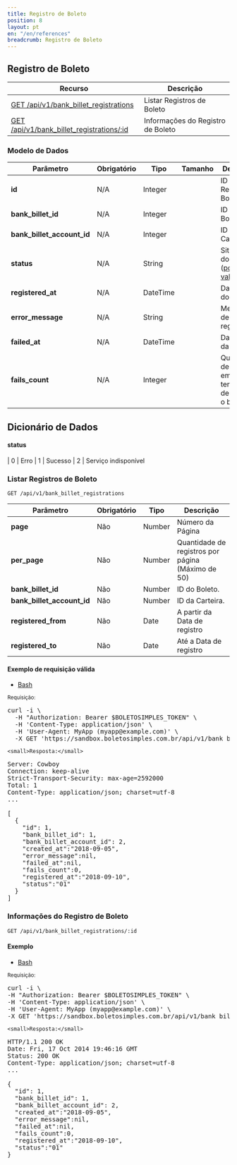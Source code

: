 ```yaml
---
title: Registro de Boleto
position: 8
layout: pt
en: "/en/references"
breadcrumb: Registro de Boleto
---
```


## Registro de Boleto

| Recurso                                                                                 | Descrição                                       |
| --------------------------------------------------------------------------------------- | ----------------------------------------------- |
| [GET /api/v1/bank_billet_registrations](#listar-registros-de-boleto)                    | Listar Registros de Boleto                      |
| [GET /api/v1/bank_billet_registrations/:id](#informações-do-registro-de-boleto)         | Informações do Registro de Boleto               |

### Modelo de Dados

| Parâmetro                  | Obrigatório | Tipo | Tamanho | Descrição
| -------------------------- | ---- | ------- | ------- | ------------------------------
| **id**                     | N/A  | Integer |         | ID do Registro de Boleto
| **bank_billet_id**         | N/A  | Integer |         | ID do Boleto
| **bank_billet_account_id** | N/A  | Integer |         | ID da Carteira
| **status**                 | N/A  | String  |         | Situação do registro ([possíveis valores](#status))
| **registered_at**          | N/A  | DateTime    |         | Data e hora do registro
| **error_message**          | N/A  | String  |         | Mensagem de erro do registro
| **failed_at**              | N/A  | DateTime    |         | Data e hora da falha
| **fails_count**            | N/A  | Integer |         | Quantidade de falhas em tentativas de registrar o boleto


## Dicionário de Dados

#### status

| 0 | Erro
| 1 | Sucesso
| 2 | Serviço indisponível



### Listar Registros de Boleto

`GET /api/v1/bank_billet_registrations`

<table class='table table-bordered'>
  <thead>
    <tr>
      <th>Parâmetro</th>
      <th data-container="body" data-toggle="tooltip" title="Obrigatório">Obrigatório</th>
      <th>Tipo</th>
      <th>Descrição</th>
    </tr>
  </thead>
  <tbody>
    <tr>
      <td>
        <strong>page </strong>
      </td>
      <td>
        Não
      </td>
      <td>
        Number
      </td>
      <td>
        Número da Página
      </td>
    </tr>
    <tr>
      <td>
        <strong>per_page </strong>
      </td>
      <td>
        Não
      </td>
      <td>
        Number
      </td>
      <td>
        Quantidade de registros por página (Máximo de 50)
      </td>
    </tr>
    <tr>
      <td>
        <strong>bank_billet_id </strong>
      </td>
      <td>
        Não
      </td>
      <td>
        Number
      </td>
      <td>
        ID do Boleto.
      </td>
    </tr>
    <tr>
      <td>
        <strong>bank_billet_account_id </strong>
      </td>
      <td>
        Não
      </td>
      <td>
        Number
      </td>
      <td>
        ID da Carteira.
      </td>
    </tr>
    <tr>
      <td>
        <strong>registered_from </strong>
      </td>
      <td>
        Não
      </td>
      <td>
        Date
      </td>
      <td>
        A partir da Data de registro
      </td>
    </tr>
    <tr>
      <td>
        <strong>registered_to </strong>
      </td>
      <td>
        Não
      </td>
      <td>
        Date
      </td>
      <td>
        Até a Data de registro
      </td>
    </tr>
  </tbody>
</table>

#### Exemplo de requisição válida

<ul class="nav nav-tabs" role="tablist">
  <li class="active"><a href="#bash2" role="tab" data-toggle="tab">Bash</a></li>
  <!--<li><a href="#ruby2" role="tab" data-toggle="tab">Ruby</a></li>
  <li><a href="#php2" role="tab" data-toggle="tab">PHP</a></li>-->
</ul>

<div class="tab-content">
  <div class="tab-pane active" id="bash2">
    <small>Requisição:</small>

<pre class="bash">
curl -i \
  -H "Authorization: Bearer $BOLETOSIMPLES_TOKEN" \
  -H 'Content-Type: application/json' \
  -H 'User-Agent: MyApp (myapp@example.com)' \
  -X GET 'https://sandbox.boletosimples.com.br/api/v1/bank_billet_registrations?page=1&per_page=50'
</pre>

    <small>Resposta:</small>

<pre class="http">
Server: Cowboy
Connection: keep-alive
Strict-Transport-Security: max-age=2592000
Total: 1
Content-Type: application/json; charset=utf-8
...

[
  {
    "id": 1,
    "bank_billet_id": 1,
    "bank_billet_account_id": 2,
    "created_at":"2018-09-05",
    "error_message":nil,
    "failed_at":nil,
    "fails_count":0,
    "registered_at":"2018-09-10",
    "status":"01"
  }
]
</pre>

  </div>
</div>


### Informações do Registro de Boleto

`GET /api/v1/bank_billet_registrations/:id`

#### Exemplo

<ul class="nav nav-tabs" role="tablist">
  <li class="active"><a href="#bash3" role="tab" data-toggle="tab">Bash</a></li>
</ul>

<div class="tab-content">
  <div class="tab-pane active" id="bash3">
    <small>Requisição:</small>

<pre class="bash">
curl -i \
-H "Authorization: Bearer $BOLETOSIMPLES_TOKEN" \
-H 'Content-Type: application/json' \
-H 'User-Agent: MyApp (myapp@example.com)' \
-X GET 'https://sandbox.boletosimples.com.br/api/v1/bank_billet_registrations/1'
</pre>

    <small>Resposta:</small>

<pre class="http">
HTTP/1.1 200 OK
Date: Fri, 17 Oct 2014 19:46:16 GMT
Status: 200 OK
Content-Type: application/json; charset=utf-8
...

{
  "id": 1,
  "bank_billet_id": 1,
  "bank_billet_account_id": 2,
  "created_at":"2018-09-05",
  "error_message":nil,
  "failed_at":nil,
  "fails_count":0,
  "registered_at":"2018-09-10",
  "status":"01"
}
</pre>
  </div>
</div>
